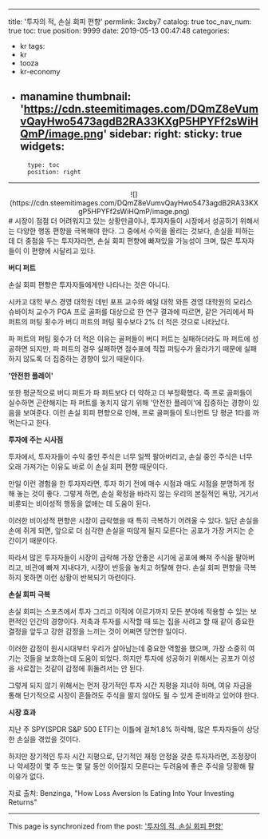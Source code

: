 
---
title: '투자의 적, 손실 회피 편향'
permlink: 3xcby7
catalog: true
toc_nav_num: true
toc: true
position: 9999
date: 2019-05-13 00:47:48
categories:
- kr
tags:
- kr
- tooza
- kr-economy
- manamine
thumbnail: 'https://cdn.steemitimages.com/DQmZ8eVumvQayHwo5473agdB2RA33KXgP5HPYFf2sWiHQmP/image.png'
sidebar:
    right:
        sticky: true
widgets:
    -
        type: toc
        position: right
---


<center>
![](https://cdn.steemitimages.com/DQmZ8eVumvQayHwo5473agdB2RA33KXgP5HPYFf2sWiHQmP/image.png)
</center>
#
시장이 점점 더 어려워지고 있는 상황만큼이나, 투자자들이 시장에서 성공하기 위해서는 다양한 행동 편향을 극복해야 한다. 그 중에서 수익을 올리는 것보다, 손실을 피하는데 더 중점을 두는 투자자라면, 손실 회피 편향에 빠져있을 가능성이 크며, 많은 투자자들이 이 편향에 시달리고 있다.​

**버디 퍼트**​

손실 회피 편향은 투자자들에게만 나타나는 것은 아니다.​

시카고 대학 부스 경영 대학원 데빈 포프 교수와 예일 대학 와튼 경영 대학원의 모리스 슈바이처 교수가 PGA 프로 골퍼를 대상으로 한 연구 결과에 따르면, 같은 거리에서 파 퍼트의 퍼팅 횟수가 버디 퍼트의 퍼팅 횟수보다 2% 더 적은 것으로 나타났다.​

파 퍼트의 퍼팅 횟수가 더 적은 이유는 골퍼들이 버디 퍼트는 실패하더라도 파 퍼트에 성공하면 되지만, 파 퍼트의 경우 실패하면 점수표에 직접 퍼팅수가 올라가기 때문에 실패하지 않도록 더 집중하는 경향이 있기 때문이다.​

**'안전한 플레이'**​

또한 평균적으로 버디 퍼트가 파 퍼트보다 더 약하고 더 부정확했다. 즉 프로 골퍼들이 실수하면 곤란해지는 파 퍼트를 놓치지 않기 위해 '안전한 플레이'에 집중하는 경향이 있음을 보여준다. 이런 손실 회피 편향으로 인해, 프로 골퍼들이 토너먼트 당 평균 1타를 까먹는다고 한다.​

**투자에 주는 시사점**​

투자에서, 투자자들이 수익 중인 주식은 너무 일찍 팔아버리고, 손실 중인 주식은 너무 오래 가져가는 이유도 바로 이 손실 회피 편향 때문이다.​

만일 이런 경험을 한 투자자라면, 투자 하기 전에 매수 시점과 매도 시점을 분명하게 정해 놓는 것이 좋다. 그렇게 하면, 손실 확정을 바라지 않는 우리의 본질적인 욕망, 거기서 비롯되는 비이성적 행동을 없애는 데 도움이 된다.​

이러한 비이성적 편향은 시장이 급락했을 때 특히 극복하기 어려울 수 있다. 일단 손실을 손에 쥐게 되면, 앞으로 더 심각한 손실을 떠않게 될지 모른다는 공포가 가장 커지는 순간이기 때문이다.​

따라서 많은 투자자들이 시장이 급락해 가장 안좋은 시기에 공포에 빠져 주식을 팔아버리고, 비관에 빠져 지내다가, 시장이 반등을 놓치고 허탈해 한다. 손실 회피 편향을 극복하지 못하면 이런 상황이 반복되기 마련이다.​

**손실 회피 극복**​

손실 회피는 스포츠에서 투자 그리고 이직에 이르기까지 모든 분야에 적용할 수 있는 보편적인 인간의 경향이다. 저축과 투자를 시작할 때 또는 집을 사려고 할 때 같이 중요한 결정을 앞두고 강한 감정을 느끼는 것이 어쩌면 당연한 일이다.​

이러한 감정이 원시시대부터 우리가 살아남는데 중요한 역할을 했으며, 가장 소중히 여기는 것들을 보호하는데 도움이 되었다. 하지만 투자에 성공하기 위해서는 공포가 이성을 사로잡는 것같이 감정에 휘둘려서는 안 된다.​

그렇게 되지 않기 위해서는 먼저 장기적인 투자 시간 지평을 지녀야 하며, 여유 자금을 통해 단기적으로 시장이 흔들려도 주식을 팔지 않아도 될 수 있게 준비하고 있어야 한다.​

**시장 효과**​

지난 주 SPY(SPDR S&P 500 ETF)는 이틀에 걸쳐1.8% 하락해, 많은 투자자들이 상당한 손실을 겪었을 것이다.​

하지만 장기적인 투자 시간 지평으로, 단기적인 재정 안정을 갖춘 투자자라면, 조정장이나 약세장이 몇 주 또는 몇 달 동안 이어질지 모른다는 두려움에 좋은 주식을 당황해 팔 이유가 없다.​

자료 출처: Benzinga, "How Loss Aversion Is Eating Into Your Investing Returns"

- - -

This page is synchronized from the post: ['투자의 적, 손실 회피 편향'](https://steemit.com/@pius.pius/3xcby7)
